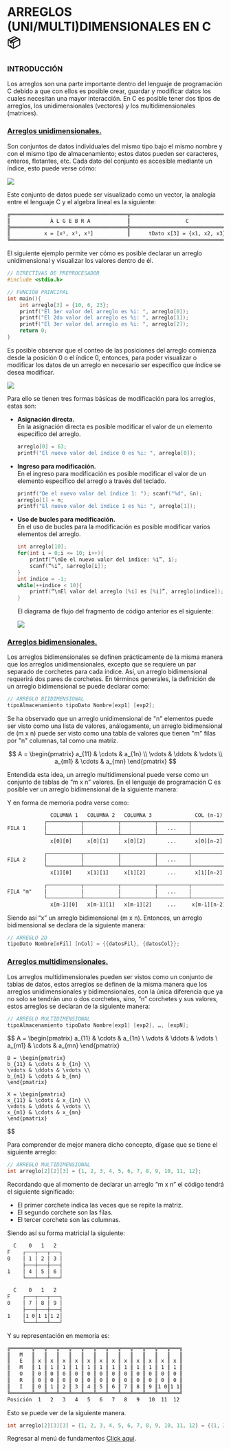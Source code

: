 # ARREGLOS (UNI/MULTI)DIMENSIONALES EN C :package:
### INTRODUCCIÓN
Los arreglos son una parte importante dentro del lenguaje de programación C debido a que con ellos es posible crear, guardar y modificar datos los cuales necesitan una mayor interacción. En C es posible tener dos tipos de arreglos, los unidimensionales (vectores) y los multidimensionales (matrices).

### <a href="18 - 01 - arregloUnidimensional.c">Arreglos unidimensionales.</a>
Son conjuntos de datos individuales del mismo tipo bajo el mismo nombre y con el mismo tipo de almacenamiento; estos datos pueden ser caracteres, enteros, flotantes, etc. Cada dato del conjunto es accesible mediante un índice, esto puede verse cómo:

<div> <img src="../../../imgs/01 - Lenguaje C/01 - FundamentosDeProgramacion/18 - Arreglos/01 - RecorridoArreglo.png"> </div>

Este conjunto de datos puede ser visualizado como un vector, la analogía entre el lenguaje C y el algebra lineal es la siguiente:

```txt
╔══════════════════════════════════════╦════════════════════════════════════╗
║             Á L G E B R A            ║                  C                 ║
╠══════════════════════════════════════╬════════════════════════════════════╣
║           x = [x¹, x², x³]           ║      tDato x[3] = {x1, x2, x3}     ║
╚═══════════════════════════════════════════════════════════════════════════╝
```

El siguiente ejemplo permite ver cómo es posible declarar un arreglo unidimensional y visualizar los valores dentro de él.
```C
// DIRECTIVAS DE PREPROCESADOR
#include <stdio.h>

// FUNCIÓN PRINCIPAL
int main(){
    int arreglo[3] = {10, 6, 23};
    printf("El 1er valor del arreglo es %i: ", arreglo[0]);
    printf("El 2do valor del arreglo es %i: ", arreglo[1]);
    printf("El 3er valor del arreglo es %i: ", arreglo[2]);
    return 0;
}
```
Es posible observar que el conteo de las posiciones del arreglo comienza desde la posición 0 o el índice 0, entonces, para poder visualizar o modificar los datos de un arreglo en necesario ser específico que índice se desea modificar.

<div> <img src="../../../imgs/01 - Lenguaje C/01 - FundamentosDeProgramacion/18 - Arreglos/02 - RecorridoArreglo.png"> </div>

Para ello se tienen tres formas básicas de modificación para los arreglos, estas son:
<ul>
<li><b>Asignación directa.</b></li> En la asignación directa es posible modificar el valor de un elemento específico del arreglo.

```C
arreglo[0] = 63;
printf("El nuevo valor del índice 0 es %i: ", arreglo[0]);
```

<li><b>Ingreso para modificación.</b></li> En el ingreso para modificación es posible modificar el valor de un elemento específico del arreglo a través del teclado.

```C
printf("De el nuevo valor del índice 1: "); scanf("%d", &n);
arreglo[1] = n;
printf("El nuevo valor del índice 1 es %i: ", arreglo[1]);
```

<li><b>Uso de bucles para modificación.</b></li> En el uso de bucles para la modificación es posible modificar varios elementos del arreglo.

```C
int arreglo[10];
for(int i = 0;i <= 10; i++){
    printf(“\nDe el nuevo valor del indice: %i”, i);
    scanf(“%i”, &arreglo[i]);
}
int indice = -1;
while(++indice < 10){
    printf(“\nEl valor del arreglo [%i] es [%i]”, arreglo[indice]);
}
```
El diagrama de flujo del fragmento de código anterior es el siguiente:
<div> <img src="../../../imgs/01 - Lenguaje C/01 - FundamentosDeProgramacion/18 - Arreglos/03 - DiagramaFlujoBucleParaModificacion.png"> </div>
</ul>

### <a href="18 - 02 - arregloBidimensional.c">Arreglos bidimensionales.</a>
Los arreglos bidimensionales se definen prácticamente de la misma manera que los arreglos unidimensionales, excepto que se requiere un par separado de corchetes para cada índice. Así, un arreglo bidimensional requerirá dos pares de corchetes.
En términos generales, la definición de un arreglo bidimensional se puede declarar como:
```C
// ARREGLO BIIDIMENSIONAL
tipoAlmacenamiento tipoDato Nombre[exp1] [exp2];
```
Se ha observado que un arreglo unidimensional de "n" elementos puede ser visto como una lista de valores, análogamente, un arreglo bidimensional de (m x n) puede ser visto como una tabla de valores que tienen "m" filas por "n" columnas, tal como una matriz.

$$
    A = \begin{pmatrix}
    a_{11} & \cdots & a_{1n} \\
    \vdots & \ddots & \vdots \\
    a_{m1} & \cdots & a_{mn}
    \end{pmatrix}
$$

Entendida esta idea, un arreglo multidimensional puede verse como un conjunto de tablas de “m x n” valores.
En el lenguaje de programación C es posible ver un arreglo bidimensional de la siguiente manera:

Y en forma de memoria podra verse como:
```txt
              COLUMNA 1   COLUMNA 2   COLUMNA 3              COL (n-1)    Col "n"
            ┌───────────┬───────────┬───────────┬──────────┬───────────┬───────────┐
FILA 1      │           │           │           │   ...    │           │           │
            └───────────┴───────────┴───────────┴──────────┴───────────┴───────────┘
              x[0][0]     x[0][1]     x[0][2]       ...      x[0][n-2]   x[0][n-1]

            ┌───────────┬───────────┬───────────┬──────────┬───────────┬───────────┐
FILA 2      │           │           │           │   ...    │           │           │
            └───────────┴───────────┴───────────┴──────────┴───────────┴───────────┘
              x[1][0]     x[1][1]     x[1][2]       ...      x[1][n-2]   x[1][n-1]

            ┌───────────┬───────────┬───────────┬──────────┬───────────┬───────────┐
FILA "m"    │           │           │           │   ...    │           │           │
            └───────────┴───────────┴───────────┴──────────┴───────────┴───────────┘
              x[m-1][0]   x[m-1][1]   x[m-1][2]     ...     x[m-1][n-2]  x[m-1][n-1]
```

Siendo así “x” un arreglo bidimensional (m x n).
Entonces, un arreglo bidimensional se declara de la siguiente manera:
```C
// ARREGLO 2D
tipoDato Nombre[nFil] [nCol] = {{datosFil}, {datosCol}};
```

### <a href="18 - 03 - arregloMultidimensional.c">Arreglos multidimensionales.</a>
Los arreglos multidimensionales pueden ser vistos como un conjunto de tablas de datos, estos arreglos se definen de la misma manera que los arreglos unidimensionales y bidimensionales, con la única diferencia que ya no solo se tendrán uno o dos corchetes, sino, “n” corchetes y sus valores, estos arreglos se declaran de la siguiente manera:
```C
// ARREGLO MULTIDIMENSIONAL
tipoAlmacenamiento tipoDato Nombre[exp1] [exp2], …, [expN];
```

$$
    A = \begin{pmatrix}
    a_{11} & \cdots & a_{1n} \\
    \vdots & \ddots & \vdots \\
    a_{m1} & \cdots & a_{mn}
    \end{pmatrix}

    B = \begin{pmatrix}
    b_{11} & \cdots & b_{1n} \\
    \vdots & \ddots & \vdots \\
    b_{m1} & \cdots & b_{mn}
    \end{pmatrix}

    X = \begin{pmatrix}
    x_{11} & \cdots & x_{1n} \\
    \vdots & \ddots & \vdots \\
    x_{m1} & \cdots & x_{mn}
    \end{pmatrix}
$$

Para comprender de mejor manera dicho concepto, dígase que se tiene el siguiente arreglo:
```C
// ARREGLO MULTIDIMENSIONAL
int arreglo[2][2][3] = {1, 2, 3, 4, 5, 6, 7, 8, 9, 10, 11, 12};
```
Recordando que al momento de declarar un arreglo “m x n” el código tendrá el siguiente significado:

- El primer corchete indica las veces que se repite la matriz.
- El segundo corchete son las filas.
- El tercer corchete son las columnas.

Siendo así su forma matricial la siguiente:
```txt
  C    0   1   2
F    ┌───┬───┬───┐
0    │ 1 │ 2 │ 3 │
     ├───┼───┼───┤
1    │ 4 │ 5 │ 6 │
     └───┴───┴───┘

  C    0   1   2
F    ┌───┬───┬───┐
0    │ 7 │ 8 │ 9 │
     ├───┼───┼───┤
1    │1 0│1 1│1 2│
     └───┴───┴───┘
```
Y su representación en memoria es:
```txt
╔═══════╦═══╦═══╦═══╦═══╦═══╦═══╦═══╦═══╦═══╦═══╦═══╦═══╗
║   M   ║   ║   ║   ║   ║   ║   ║   ║   ║   ║   ║   ║   ║
║   E   ║ x ║ x ║ x ║ x ║ x ║ x ║ x ║ x ║ x ║ x ║ x ║ x ║
║   M   ║ 1 ║ 1 ║ 1 ║ 1 ║ 1 ║ 1 ║ 1 ║ 1 ║ 1 ║ 1 ║ 1 ║ 1 ║
║   O   ║ 0 ║ 0 ║ 0 ║ 0 ║ 0 ║ 0 ║ 0 ║ 0 ║ 0 ║ 0 ║ 0 ║ 0 ║
║   R   ║ 0 ║ 0 ║ 0 ║ 0 ║ 0 ║ 0 ║ 0 ║ 0 ║ 0 ║ 0 ║ 0 ║ 0 ║
║   I   ║ 0 ║ 1 ║ 2 ║ 3 ║ 4 ║ 5 ║ 6 ║ 7 ║ 8 ║ 9 ║1 0║1 1║
╚═══════╩═══╩═══╩═══╩═══╩═══╩═══╩═══╩═══╩═══╩═══╩═══╩═══╝
Posición  1   2   3   4   5   6   7   8   9   10  11  12 
```
Esto se puede ver de la siguiente manera.
```C
int arreglo[2][3][3] = {1, 2, 3, 4, 5, 6, 7, 8, 9, 10, 11, 12} = {{1, 2, 3}, {4, 5, 6}, {7, 8, 9}, {10, 11, 12}};
```

Regresar al menú de fundamentos <a href="../../01 - FundamentosDeProgramacion/00 - Fundamentos.md">Click aquí</a>.